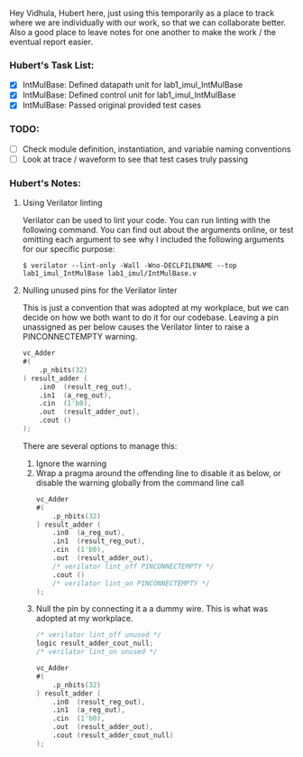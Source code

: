 Hey Vidhula, Hubert here, just using this temporarily as a place to track where we are individually with our work, so that we can collaborate better.
Also a good place to leave notes for one another to make the work / the eventual report easier.

### Hubert's Task List:
- [x] IntMulBase: Defined datapath unit for lab1_imul_IntMulBase
- [x] IntMulBase: Defined control unit for lab1_imul_IntMulBase
- [x] IntMulBase: Passed original provided test cases

### TODO:
- [ ] Check module definition, instantiation, and variable naming conventions
- [ ] Look at trace / waveform to see that test cases truly passing

### Hubert's Notes:

1. Using Verilator linting

    Verilator can be used to lint your code. You can run linting with the following command. You can find out about the arguments online, or test omitting each argument to see why I included the following arguments for our specific purpose:
    ```
    $ verilator --lint-only -Wall -Wno-DECLFILENAME --top lab1_imul_IntMulBase lab1_imul/IntMulBase.v
    ```

2. Nulling unused pins for the Verilator linter

    This is just a convention that was adopted at my workplace, but we can decide on how we both want to do it for our codebase. Leaving a pin unassigned as per below causes the Verilator linter to raise a PINCONNECTEMPTY warning.

    ```verilog
    vc_Adder
    #(
        .p_nbits(32)
    ) result_adder (
        .in0  (result_reg_out),
        .in1  (a_reg_out),
        .cin  (1'b0),
        .out  (result_adder_out),
        .cout ()
    );
    ```
    There are several options to manage this:
    1. Ignore the warning
    2. Wrap a pragma around the offending line to disable it as below, or disable the warning globally from the command line call
        ```verilog
        vc_Adder
        #(
            .p_nbits(32)
        ) result_adder (
            .in0  (a_reg_out),
            .in1  (result_reg_out),
            .cin  (1'b0),
            .out  (result_adder_out),
            /* verilator lint_off PINCONNECTEMPTY */
            .cout ()
            /* verilator lint_on PINCONNECTEMPTY */
        );
        ```
    3. Null the pin by connecting it a a dummy wire. This is what was adopted at my workplace.
        ```verilog
        /* verilator lint_off unused */
        logic result_adder_cout_null;
        /* verilator lint_on unused */

        vc_Adder
        #(
            .p_nbits(32)
        ) result_adder (
            .in0  (result_reg_out),
            .in1  (a_reg_out),
            .cin  (1'b0),
            .out  (result_adder_out),
            .cout (result_adder_cout_null)
        );
        ```
